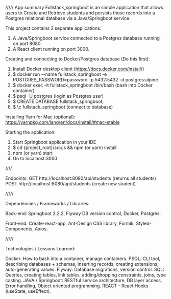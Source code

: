 ///// App summary
Fullstack_springboot is an simple application that allows users to Create and Retrieve students and persists those records into a Postgres relational database via a Java/Springboot service.

This project contains 2 separate applications:

1. A Java/Springboot service connected to a Postgres database running on port 8080.
2. A React client running on port 3000.

Creating and connecting to Docker/Postgres database (Do this first):
1. Install Docker desktop client (https://docs.docker.com/install/)
2. $ docker run --name fullstack_springboot -e POSTGRES_PASSWORD=password -p 5432:5432 -d postgres:alpine
3. $ docker exec -it fullstack_springboot /bin/bash (bash into Docker container)
4. $ psql -U postgres (login as Postgres user)
5. $ CREATE DATABASE fullstack_springboot;
6. $ \c fullstack_springboot (connect to database)

Installing Yarn for Mac (optional):
https://yarnpkg.com/lang/en/docs/install/#mac-stable

Starting the application:
1. Start Springboot application in your IDE
2. $ cd {project_root}/src/js && npm (or yarn) install
3. npm (or yarn) start
4. Go to localhost:3000

////

Endpoints:
GET http://localhost:8080/api/students (returns all students)
POST http://localhost:8080/api/students (create new student)

/////

Dependencies / Frameworks / Libraries:

Back-end:
Springboot 2.2.2, Flyway DB version control, Docker, Postgres.

Front-end:
Create-react-app, Ant-Design CSS library, Formik, Styled-Components, Axios.

/////

Technologies / Lessons Learned:

Docker: How to bash into a container, manage containers.
PSQL: CLI tool, describing databases + schemas, inserting records, creating extensions, auto-generating values.
Flyway: Database migrations, version control.
SQL: Queries, creating tables, link tables, adding/dropping constraints, joins, type casting.
JAVA / Springboot: RESTful service architecture, DB layer access, Error handling, Object oriented programming.
REACT - React Hooks (useState, useEffect).
